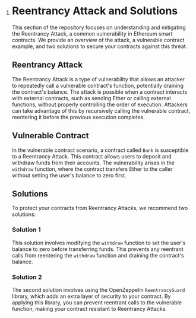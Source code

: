 1. # Reentrancy Attack and Solutions

   This section of the repository focuses on understanding and mitigating the Reentrancy Attack, a common vulnerability in Ethereum smart contracts. We provide an overview of the attack, a vulnerable contract example, and two solutions to secure your contracts against this threat.

   

   ## Reentrancy Attack

   The Reentrancy Attack is a type of vulnerability that allows an attacker to repeatedly call a vulnerable contract's function, potentially draining the contract's balance. The attack is possible when a contract interacts with external contracts, such as sending Ether or calling external functions, without properly controlling the order of execution. Attackers can take advantage of this by recursively calling the vulnerable contract, reentering it before the previous execution completes.

   

   ## Vulnerable Contract

   In the vulnerable contract scenario, a contract called `Bank` is susceptible to a Reentrancy Attack. This contract allows users to deposit and withdraw funds from their accounts. The vulnerability arises in the `withdraw` function, where the contract transfers Ether to the caller without setting the user's balance to zero first.

   

   ## Solutions

   To protect your contracts from Reentrancy Attacks, we recommend two solutions:

   ### Solution 1

   This solution involves modifying the `withdraw` function to set the user's balance to zero before transferring funds. This prevents any reentrant calls from reentering the `withdraw` function and draining the contract's balance.

   ### Solution 2

   The second solution involves using the OpenZeppelin `ReentrancyGuard` library, which adds an extra layer of security to your contract. By applying this library, you can prevent reentrant calls to the vulnerable function, making your contract resistant to Reentrancy Attacks.